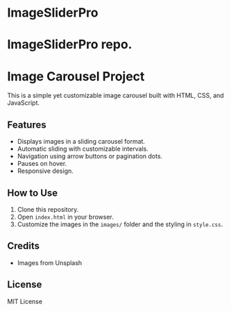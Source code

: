 # ImageSliderPro
ImageSliderPro repo.
=======
# Image Carousel Project

This is a simple yet customizable image carousel built with HTML, CSS, and JavaScript.

## Features

- Displays images in a sliding carousel format.
- Automatic sliding with customizable intervals.
- Navigation using arrow buttons or pagination dots.
- Pauses on hover.
- Responsive design.

## How to Use

1. Clone this repository.
2. Open `index.html` in your browser.
3. Customize the images in the `images/` folder and the styling in `style.css`.

## Credits

- Images from Unsplash 

## License
MIT License
